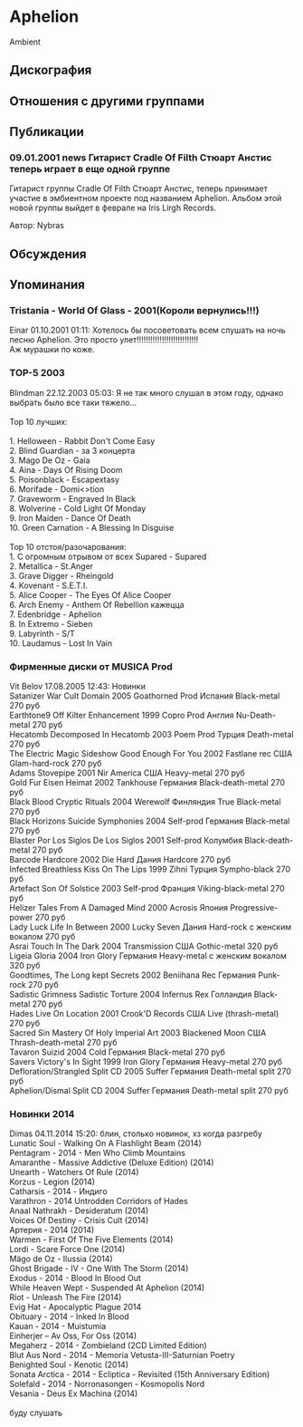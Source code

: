 # Aphelion

Ambient

## Дискография


## Отношения с другими группами


## Публикации

### 09.01.2001 news Гитарист Cradle Of Filth Стюарт Анстис теперь играет в еще одной группе

<p> Гитарист группы Cradle Of Filth Стюарт Анстис, теперь принимает участие в эмбиентном проекте под названием Aphelion. Альбом этой новой группы выйдет в феврале на Iris Lirgh Records.</p>

Автор: Nybras


## Обсуждения


## Упоминания

### Tristania - World Of Glass - 2001(Короли вернулись!!!)

Einar 01.10.2001 01:11:
Хотелось бы посоветовать всем слушать на ночь песню Aphelion. Это просто улет!!!!!!!!!!!!!!!!!!!!!!!!!!!<BR>Аж мурашки по коже. 

### TOP-5 2003

Blindman 22.12.2003 05:03:
Я не так много слушал в этом году, однако выбрать было все таки тяжело...<BR><BR>Top 10 лучших:<BR><BR>1. Helloween - Rabbit Don't Come Easy<BR>2. Blind Guardian - за 3 концерта<BR>3. Mago De Oz - Gaia<BR>4. Aina - Days Of Rising Doom<BR>5. Poisonblack - Escapextasy<BR>6. Morifade - Domi&lt;&gt;tion<BR>7. Graveworm - Engraved In Black<BR>8. Wolverine - Cold Light Of Monday<BR>9. Iron Maiden - Dance Of Death<BR>10. Green Carnation - A Blessing In Disguise<BR><BR>Top 10 отстоя/разочарования:<BR>1. С огромным отрывом от всех Supared - Supared<BR>2. Metallica - St.Anger<BR>3. Grave Digger - Rheingold<BR>4. Kovenant - S.E.T.I.<BR>5. Alice Cooper - The Eyes Of Alice Cooper<BR>6. Arch Enemy - Anthem Of Rebellion кажецца <BR>7. Edenbridge - Aphelion<BR>8. In Extremo - Sieben<BR>9. Labyrinth - S/T<BR>10. Laudamus - Lost In Vain

### Фирменные диски от MUSICA Prod

Vit Belov 17.08.2005 12:43:
Новинки<BR>Satanizer	War Cult Domain	2005	Goathorned Prod	Испания	Black-metal	270 руб<BR>Earthtone9	Off Kilter Enhancement	1999	Copro Prod	Англия	Nu-Death-metal	270 руб<BR>Hecatomb	Decomposed In Hecatomb	2003	Poem Prod	Турция	Death-metal	270 руб<BR>The Electric Magic Sideshow	Good Enough For You	2002	Fastlane rec	США	Glam-hard-rock	270 руб<BR>Adams	Stovepipe	2001	Nir America	США	Heavy-metal	270 руб<BR>Gold Fur Eisen	Heimat	2002	Tankhouse	Германия	Black-death-metal	270 руб<BR>Black Blood	Cryptic Rituals	2004	Werewolf	Финляндия	True Black-metal	270 руб<BR>Black Horizons	Suicide Symphonies	2004	Self-prod	Германия	Black-metal	270 руб<BR>Blaster	Por Los Siglos De Los Siglos	2001	Self-prod	Колумбия	Black-death-metal	270 руб<BR>Barcode	Hardcore	2002	Die Hard	Дания	Hardcore	270 руб<BR>Infected	Breathless Kiss On The Lips	1999	Zihni	Турция	Sympho-black	270 руб<BR>Artefact	Son Of Solstice	2003	Self-prod	Франция	Viking-black-metal	270 руб<BR>Helizer	Tales From A Damaged Mind	2000	Acrosis	Япония	Progressive-power	270 руб<BR>Lady Luck	Life In Between	2000	Lucky Seven	Дания	Hard-rock с женским вокалом	270 руб<BR>Asrai	Touch In The Dark	2004	Transmission	США	Gothic-metal	320 руб<BR>Ligeia	Gloria	2004	Iron Glory	Германия	Heavy-metal с женским вокалом	320 руб<BR>Goodtimes, The	Long kept Secrets	2002	Beniihana Rec	Германия	Punk-rock	270 руб<BR>Sadistic Grimness	Sadistic Torture	2004	Infernus Rex	Голландия	Black-metal	270 руб<BR>Hades	Live On Location	2001	Crook'D Records	США	Live (thrash-metal)	270 руб<BR>Sacred Sin	Mastery Of Holy Imperial Art	2003	Blackened Moon	США	Thrash-death-metal	270 руб<BR>Tavaron	Suizid	2004	Cold	Германия	Black-metal	270 руб<BR>Savers	Victory's In Sight	1999	Iron Glory	Германия	Heavy-metal	270 руб<BR>Defloration/Strangled	Split CD	2005	Suffer	Германия	Death-metal split	270 руб<BR>Aphelion/Dismal	Split CD	2004	Suffer	Германия	Death-metal split	270 руб<BR>

### Новинки 2014

Dimas 04.11.2014 15:20:
блин, столько новинок, хз когда разгребу<BR>Lunatic Soul - Walking On A Flashlight Beam (2014)<BR>Pentagram - 2014 - Men Who Climb Mountains<BR>Amaranthe - Massive Addictive (Deluxe Edition) (2014)<BR>Unearth - Watchers Of Rule (2014)<BR>Korzus - Legion (2014)<BR>Catharsis - 2014 - Индиго<BR>Varathron - 2014 Untrodden Corridors of Hades<BR>Anaal Nathrakh - Desideratum (2014)<BR>Voices Of Destiny - Crisis Cult (2014)<BR>Артерия - 2014 (2014)<BR>Warmen - First Of The Five Elements (2014)<BR>Lordi - Scare Force One (2014)<BR>M&#228;go de Oz - Ilussia (2014)<BR>Ghost Brigade - IV - One With The Storm (2014)<BR>Exodus - 2014 - Blood In Blood Out<BR>While Heaven Wept - Suspended At Aphelion (2014)<BR>Riot - Unleash The Fire (2014)<BR>Evig Hat - Apocalyptic Plague 2014<BR>Obituary - 2014 - Inked In Blood<BR>Kauan - 2014 - Muistumia <BR>Einherjer – Av Oss, For Oss (2014)<BR>Megaherz - 2014 - Zombieland (2CD Limited Edition)<BR>Blut Aus Nord - 2014 - Memoria Vetusta-III-Saturnian Poetry<BR>Benighted Soul - Kenotic (2014)<BR>Sonata Arctica - 2014 - Ecliptica - Revisited (15th Anniversary Edition)<BR>Solefald - 2014 - Norronasongen - Kosmopolis Nord <BR>Vesania - Deus Ex Machina (2014)<BR><BR>буду слушать

